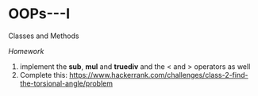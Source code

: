 # OOPs---I
Classes and Methods

*Homework*

1) implement the __sub__, __mul__ and __truediv__ and the < and > operators as well
2) Complete this: https://www.hackerrank.com/challenges/class-2-find-the-torsional-angle/problem

